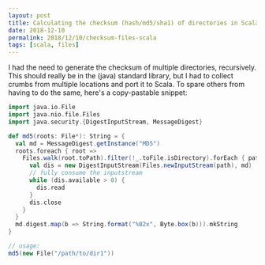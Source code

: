 ```yaml
---
layout: post
title: Calculating the checksum (hash/md5/sha1) of directories in Scala
date: 2018-12-10
permalink: 2018/12/10/checksum-files-scala
tags: [scala, files]
---
```

I had the need to generate the checksum of multiple directories, recursively. This should really be in the (java) standard library, but I had to collect crumbs from multiple locations and port it to Scala. To spare others from having to do the same, here's a copy-pastable snippet:

```scala
import java.io.File
import java.nio.file.Files
import java.security.{DigestInputStream, MessageDigest}

def md5(roots: File*): String = {
  val md = MessageDigest.getInstance("MD5")
  roots.foreach { root =>
    Files.walk(root.toPath).filter(!_.toFile.isDirectory).forEach { path =>
      val dis = new DigestInputStream(Files.newInputStream(path), md)
      // fully consume the inputstream
      while (dis.available > 0) {
        dis.read
      }
      dis.close
    }
  }
  md.digest.map(b => String.format("%02x", Byte.box(b))).mkString
}

// usage:
md5(new File("/path/to/dir1"))
```
